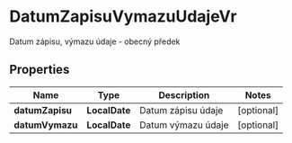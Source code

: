 

# DatumZapisuVymazuUdajeVr

Datum zápisu, výmazu údaje - obecný předek

## Properties

| Name | Type | Description | Notes |
|------------ | ------------- | ------------- | -------------|
|**datumZapisu** | **LocalDate** | Datum zápisu údaje |  [optional] |
|**datumVymazu** | **LocalDate** | Datum výmazu údaje |  [optional] |



